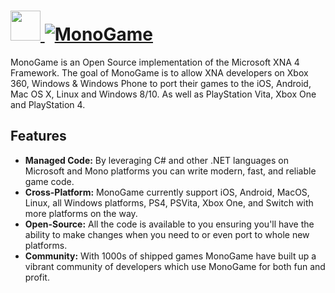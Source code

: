 # [<img src="https://cdn.jsdelivr.net/gh/AdmiringWorm/chocolatey-packages@612b4f83873a31681e7fd54bd99b0737dc906d52/automatic/monogame/icons/48x48.png" height="48" width="48" /> ![MonoGame](https://img.shields.io/chocolatey/v/monogame.svg?label=MonoGame&style=for-the-badge)](https://chocolatey.org/packages/monogame)

MonoGame is an Open Source implementation of the Microsoft XNA 4 Framework. The goal of MonoGame is to allow XNA developers on Xbox 360, Windows & Windows Phone to port their games to the iOS, Android, Mac OS X, Linux and Windows 8/10. As well as PlayStation Vita, Xbox One and PlayStation 4.

## Features

- **Managed Code:** By leveraging C# and other .NET languages on Microsoft and Mono platforms you can write modern, fast, and reliable game code.
- **Cross-Platform:** MonoGame currently support iOS, Android, MacOS, Linux, all Windows platforms, PS4, PSVita, Xbox One, and Switch with more platforms on the way.
- **Open-Source:** All the code is available to you ensuring you'll have the ability to make changes when you need to or even port to whole new platforms.
- **Community:** With 1000s of shipped games MonoGame have built up a vibrant community of developers which use MonoGame for both fun and profit.
